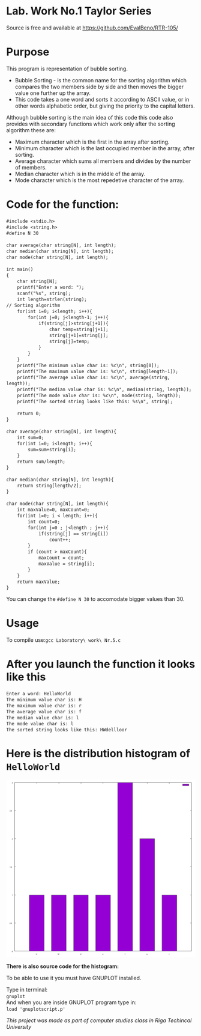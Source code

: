 
Lab. Work No.1 Taylor Series  
=

Source is free and available at https://github.com/EvalBeno/RTR-105/


Purpose
==
This program is representation of bubble sorting.  
* Bubble Sorting - is the common name for the sorting algorithm which compares the two members side by side and then moves the bigger value one further up the array.
* This code takes a one word and sorts it according to ASCII value, or in other words alphabetic order, but giving the priority to the capital letters.  

Although bubble sorting is the main idea of this code this code also provides with secondary functions which work only after the sorting algorithm these are:  
* Maximum character which is the first in the array after sorting.
* Minimum character which is the last occupied member in the array, after sorting.
* Average character which sums all members and divides by the number of members.
* Median character which is in the middle of the array.
* Mode character which is the most repedetive character of the array.

Code for the function:
==
```
#include <stdio.h>
#include <string.h>
#define N 30

char average(char string[N], int length);
char median(char string[N], int length);
char mode(char string[N], int length);

int main()
{
    char string[N];
    printf("Enter a word: ");
    scanf("%s", string);
    int length=strlen(string);
// Sorting algorithm    
    for(int i=0; i<length; i++){
        for(int j=0; j<length-1; j++){
            if(string[j]>string[j+1]){
                char temp=string[j+1];
                string[j+1]=string[j];
                string[j]=temp;
            }
        }
    }
    printf("The minimum value char is: %c\n", string[0]);
    printf("The maximum value char is: %c\n", string[length-1]);
    printf("The average value char is: %c\n", average(string, length));
    printf("The median value char is: %c\n", median(string, length));
    printf("The mode value char is: %c\n", mode(string, length));
    printf("The sorted string looks like this: %s\n", string);
    
    return 0;
}

char average(char string[N], int length){
    int sum=0;
    for(int i=0; i<length; i++){
        sum=sum+string[i];
    }
    return sum/length;
}

char median(char string[N], int length){
    return string[length/2];
}

char mode(char string[N], int length){
    int maxValue=0, maxCount=0;
    for(int i=0; i < length; i++){
        int count=0;
        for(int j=0 ; j<length ; j++){
            if(string[j] == string[i])
                count++;
        }
        if (count > maxCount){
            maxCount = count;
            maxValue = string[i];
        }
    }
    return maxValue;
}
```
You can change the `#define N 30` to accomodate bigger values than 30.

Usage
==

To compile use:`gcc Laboratory\ work\ Nr.5.c`

After you launch the function it looks like this
==
```
Enter a word: HelloWorld
The minimum value char is: H
The maximum value char is: r
The average value char is: f
The median value char is: l
The mode value char is: l
The sorted string looks like this: HWdellloor
```

Here is the distribution histogram of `HelloWorld`
====
![histogram](histogram.svg)

**There is also source code for the histogram:**

To be able to use it you must have GNUPLOT installed.

Type in terminal:  
`gnuplot`  
And when you are inside GNUPLOT program type in:  
`load 'gnuplotscript.p'`  



*This project was made as part of computer studies class in Riga Techincal University*
